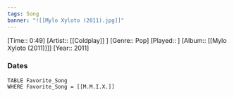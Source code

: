 ```yaml
---
tags: Song  
banner: "![[Mylo Xyloto (2011).jpg]]"
---
```

[Time:: 0:49]
[Artist:: [[Coldplay]] ]
[Genre:: Pop]
[Played:: ]
[Album:: [[Mylo Xyloto (2011)]]]
[Year:: 2011]
### Dates
````dataview
TABLE Favorite_Song
WHERE Favorite_Song = [[M.M.I.X.]]
````